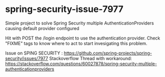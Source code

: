 # spring-security-issue-7977
Simple project to solve Spring Security multiple AuthenticationProviders causing default provider configured

Hit with POST the /login endpoint to use the authentication provider.
Check "FIXME" tags to know where to act to start invesigating this problem.

Issue on SPING SECURITY : https://github.com/spring-projects/spring-security/issues/7977
Stackoverflow Thread with workaround: https://stackoverflow.com/questions/60027878/spring-security-multiple-authenticationproviders
